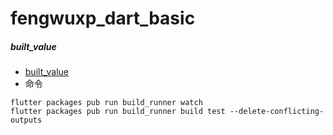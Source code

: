 # fengwuxp_dart_basic

##### built_value
- [built_value](https://github.com/google/built_value.dart)
- 命令
```
flutter packages pub run build_runner watch
flutter packages pub run build_runner build test --delete-conflicting-outputs
```

